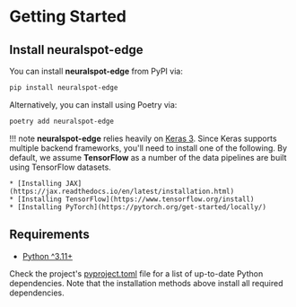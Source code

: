 # Getting Started

## Install neuralspot-edge

You can install __neuralspot-edge__ from PyPI via:

```bash
pip install neuralspot-edge
```

Alternatively, you can install using Poetry via:

```bash
poetry add neuralspot-edge
```

!!! note
    __neuralspot-edge__ relies heavily on [Keras 3](https://keras.io/). Since Keras supports multiple backend frameworks, you'll need to install one of the following. By default, we assume __TensorFlow__ as a number of the data pipelines are built using TensorFlow datasets.

    * [Installing JAX](https://jax.readthedocs.io/en/latest/installation.html)
    * [Installing TensorFlow](https://www.tensorflow.org/install)
    * [Installing PyTorch](https://pytorch.org/get-started/locally/)

## Requirements

* [Python ^3.11+](https://www.python.org)

Check the project's [pyproject.toml](https://github.com/AmbiqAI/neuralspot-edge/blob/main/pyproject.toml) file for a list of up-to-date Python dependencies. Note that the installation methods above install all required dependencies.
